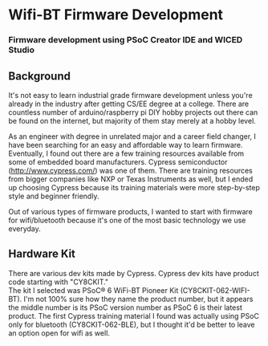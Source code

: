 # Wifi-BT Firmware Development
### Firmware development using PSoC Creator IDE and WICED Studio

## Background
It's not easy to learn industrial grade firmware development unless you're already in the industry after getting CS/EE degree at a college. There are countless number of arduino/raspberry pi DIY hobby projects out there can be found on the internet, but majority of them stay merely at a hobby level.  

As an engineer with degree in unrelated major and a career field changer, I have been searching for an easy and affordable way to learn firmware. Eventually, I found out there are a few training resources available from some of embedded board manufacturers. Cypress semiconductor (http://www.cypress.com/) was one of them. There are training resources from bigger companies like NXP or Texas Instruments as well, but I ended up choosing Cypress because its training materials were more step-by-step style and beginner friendly.

Out of various types of firmware products, I wanted to start with firmware for wifi/bluetooth because it's one of the most basic technology we use everyday.

## Hardware Kit
There are various dev kits made by Cypress. Cypress dev kits have product code starting with "CY8CKIT."  
The kit I selected was PSoC® 6 WiFi-BT Pioneer Kit (CY8CKIT-062-WIFI-BT). I'm not 100% sure how they name the product number, but it appears the middle number is its PSoC version number as PSoC 6 is their latest product. The first Cypress training material I found was actually using PSoC only for bluetooth (CY8CKIT-062-BLE), but I thought it'd be better to leave an option open for wifi as well.  

